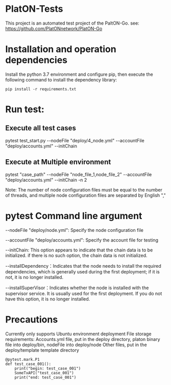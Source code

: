 # PlatON-Tests
This project is an automated test project of the PaltON-Go. see: https://github.com/PlatONnetwork/PlatON-Go

# Installation and operation dependencies
Install the python 3.7 environment and configure pip, then execute the following command to install the dependency library:

    pip install -r requirements.txt 

# Run test:

## Execute all test cases
pytest test_start.py --nodeFile "deploy/4_node.yml" --accountFile "deploy/accounts.yml" --initChain

## Execute at Multiple environment
pytest "case_path" --nodeFile "node_file_1,node_file_2" --accountFile "deploy/accounts.yml" --initChain -n 2

Note: The number of node configuration files must be equal to the number of threads, and multiple node configuration files are separated by English ","

# pytest Command line argument

--nodeFile "deploy/node.yml": Specify the node configuration file

--accountFile "deploy/accounts.yml": Specify the account file for testing

--initChain: This option appears to indicate that the chain data is to be initialized. if there is no such option, the chain data is not initialized.

--installDependency：Indicates that the node needs to install the required dependencies, which is generally used during the first deployment; if it is not, it is no longer installed.

--installSuperVisor：Indicates whether the node is installed with the supervisor service. It is usually used for the first deployment. If you do not have this option, it is no longer installed.

# Precautions
Currently only supports Ubuntu environment deployment
File storage requirements:
    Accounts.yml file, put in the deploy directory, platon binary file into deploy/bin, nodeFile into deploy/node
    Other files, put in the deploy/template template directory

    @pytest.mark.P1
    def test_case_001():
        print("begin: test_case_001")
        SomeTxAPI("test_case_001")
        print("end: test_case_001")
